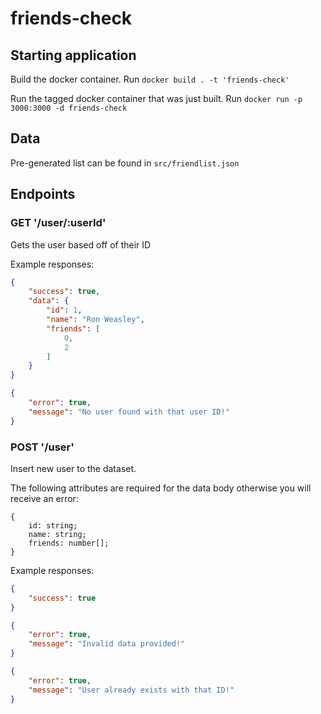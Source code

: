 # friends-check

## Starting application

Build the docker container. Run `docker build . -t 'friends-check'`

Run the tagged docker container that was just built. Run `docker run -p 3000:3000 -d friends-check`

## Data

Pre-generated list can be found in `src/friendlist.json`

## Endpoints

### GET '/user/:userId'

Gets the user based off of their ID

Example responses:
```json
{
    "success": true,
    "data": {
        "id": 1,
        "name": "Ron Weasley",
        "friends": [
            0,
            2
        ]
    }
}
```

```json
{
    "error": true,
    "message": "No user found with that user ID!"
}
```

### POST '/user'

Insert new user to the dataset. 

The following attributes are required for the data body otherwise you will receive an error:
```
{
    id: string;
    name: string;
    friends: number[];
}
```

Example responses:
```json
{
    "success": true
}
```

```json
{
    "error": true,
    "message": "Invalid data provided!"
}
```

```json
{
    "error": true,
    "message": "User already exists with that ID!"
}
```
